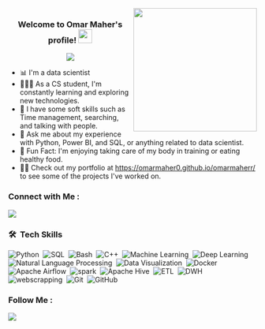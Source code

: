 
<img width="250" align="right" src="https://indoanalytica.com/static/images/data-science-2.gif">

<h3 align="center">
  Welcome to Omar Maher's profile!
  <img src="https://cdn-icons-png.flaticon.com/512/2821/2821637.png" width="28">
</h3>

<!-- Typing SVG by DenverCoder1 - https://github.com/DenverCoder1/readme-typing-svg -->
<p align="center">
  <a href="https://github.com/DenverCoder1/readme-typing-svg"><img src="https://readme-typing-svg.herokuapp.com/?lines=%20Marketing%20Data%20Scientist;%20Every%20Day%20is%20a%20learning%20day&font=Fira%20Code&center=true&width=440&height=45&color=ecb306&vCenter=true&size=22"></a>
</p> 

- 📊 I'm a data scientist
- 👨🏻‍💻 As a CS student, I'm constantly learning and exploring new technologies.
- 🧠 I have some soft skills such as Time management, searching, and talking with people.
- 💬 Ask me about my experience with Python, Power BI, and SQL, or anything related to data scientist.
- 💪 Fun Fact: I'm enjoying taking care of my body in training or eating healthy food.
- 👨‍💻 Check out my portfolio at https://omarmaher0.github.io/omarmaherr/ to see some of the projects I've worked on.


### Connect with Me :

<a href="https://www.linkedin.com/in/omarmaher0" target="_blank"><img src="https://img.shields.io/badge/-Omar%20Maher-0077B5?style=for-the-badge&logo=Linkedin&logoColor=white"/></a>

### 🛠 &nbsp;Tech Skills
![Python](https://img.shields.io/badge/-Python-05122A?style=flat&logo=Python)&nbsp;
![SQL](https://img.shields.io/badge/-MYSQL-05122A?style=flat&logo=SQL)&nbsp;
![Bash](https://img.shields.io/badge/-DL-05122A?style=flat&logo=Bash)&nbsp;
![C++](https://img.shields.io/badge/-DL-05122A?style=flat&logo=C++)&nbsp;
![Machine Learning](https://img.shields.io/badge/-ML-05122A?style=flat&logo=ML)&nbsp;
![Deep Learning](https://img.shields.io/badge/-DL-05122A?style=flat&logo=DL)&nbsp;
![Natural Language Processing](https://img.shields.io/badge/-NLP-05122A?style=flat&logo=NLP)&nbsp;
![Data Visualization](https://img.shields.io/badge/-Visualization-05122A?style=flat&logo=PowerBI)&nbsp;
![Docker](https://img.shields.io/badge/-ML-05122A?style=flat&logo=Docker)&nbsp;
![Apache Airflow](https://img.shields.io/badge/-DL-05122A?style=flat&logo=Apache_Airflow)&nbsp;
![spark](https://img.shields.io/badge/-ML-05122A?style=flat&logo=Apache_Spark)&nbsp;
![Apache Hive](https://img.shields.io/badge/-DL-05122A?style=flat&logo=Apache_Hive)&nbsp;
![ETL](https://img.shields.io/badge/-DL-05122A?style=flat&logo=ETL)&nbsp;
![DWH](https://img.shields.io/badge/-DL-05122A?style=flat&logo=DWH)&nbsp;
![webscrapping](https://img.shields.io/badge/-DL-05122A?style=flat&logo=Webscrapping)&nbsp;
![Git](https://img.shields.io/badge/-Git-05122A?style=flat&logo=git)&nbsp;
![GitHub](https://img.shields.io/badge/-GitHub-05122A?style=flat&logo=github)&nbsp;



### Follow Me :

<a href="https://www.youtube.com/@brefat" target="_blank"><img src="https://img.shields.io/badge/-Omar%20Maher-0077B5?style=for-the-badge&logo=youtube&logoColor=white"/></a>

